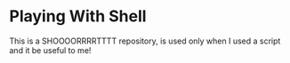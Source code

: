 Playing With Shell
==================

This is a SHOOOORRRRTTTT repository, is used only when I used a script and it be useful to me!
